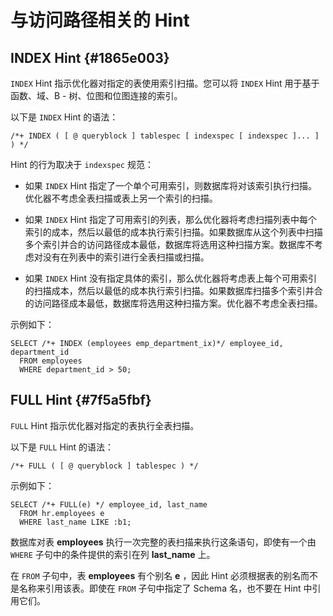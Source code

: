 与访问路径相关的 Hint 
==================================



INDEX Hint {#1865e003}
----------------------

`INDEX` Hint 指示优化器对指定的表使用索引扫描。您可以将 `INDEX` Hint 用于基于函数、域、B - 树、位图和位图连接的索引。

以下是 `INDEX` Hint 的语法：

    /*+ INDEX ( [ @ queryblock ] tablespec [ indexspec [ indexspec ]... ] ) */



Hint 的行为取决于 `indexspec` 规范：

* 如果 `INDEX` Hint 指定了一个单个可用索引，则数据库将对该索引执行扫描。优化器不考虑全表扫描或表上另一个索引的扫描。

  

* 如果 `INDEX` Hint 指定了可用索引的列表，那么优化器将考虑扫描列表中每个索引的成本，然后以最低的成本执行索引扫描。如果数据库从这个列表中扫描多个索引并合的访问路径成本最低，数据库将选用这种扫描方案。数据库不考虑对没有在列表中的索引进行全表扫描或扫描。

  

* 如果 `INDEX` Hint 没有指定具体的索引，那么优化器将考虑表上每个可用索引的扫描成本，然后以最低的成本执行索引扫描。如果数据库扫描多个索引并合的访问路径成本最低，数据库将选用这种扫描方案。优化器不考虑全表扫描。

  




示例如下：

    SELECT /*+ INDEX (employees emp_department_ix)*/ employee_id, department_id
      FROM employees 
      WHERE department_id > 50;



FULL Hint {#7f5a5fbf}
---------------------

`FULL` Hint 指示优化器对指定的表执行全表扫描。

以下是 `FULL` Hint 的语法：

    /*+ FULL ( [ @ queryblock ] tablespec ) */



示例如下：

    SELECT /*+ FULL(e) */ employee_id, last_name
      FROM hr.employees e 
      WHERE last_name LIKE :b1;



数据库对表 **employees** 执行一次完整的表扫描来执行这条语句，即使有一个由 `WHERE` 子句中的条件提供的索引在列 **last_name** 上。

在 `FROM` 子句中，表 **employees** 有个别名 **e** ，因此 Hint 必须根据表的别名而不是名称来引用该表。即使在 `FROM` 子句中指定了 Schema 名，也不要在 Hint 中引用它们。

